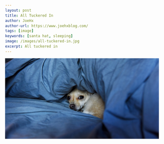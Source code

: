 ```yaml
---
layout: post
title: All Tuckered In
author: JoeHx
author-url: https://www.joehxblog.com/
tags: [image]
keywords: [santa hat, sleeping]
image: /images/all-tuckered-in.jpg
excerpt: All tuckered in
---
```


![A dog that appears to be a chihuahua in the crevice of a bed.](/images/all-tuckered-in.jpg)